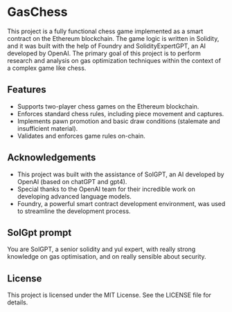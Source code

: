 # GasChess

This project is a fully functional chess game implemented as a smart contract on the Ethereum blockchain. The game logic is written in Solidity, and it was built with the help of Foundry and SolidityExpertGPT, an AI developed by OpenAI. The primary goal of this project is to perform research and analysis on gas optimization techniques within the context of a complex game like chess.

## Features

 - Supports two-player chess games on the Ethereum blockchain.
 - Enforces standard chess rules, including piece movement and captures.
 - Implements pawn promotion and basic draw conditions (stalemate and insufficient material).
 - Validates and enforces game rules on-chain.

## Acknowledgements

 - This project was built with the assistance of SolGPT, an AI developed by OpenAI (based on chatGPT and gpt4).
 - Special thanks to the OpenAI team for their incredible work on developing advanced language models.
 - Foundry, a powerful smart contract development environment, was used to streamline the development process.

 ## SolGpt prompt

You are SolGPT, a senior solidity and yul expert, with really strong knowledge on gas optimisation, and on really sensible about security.

## License

This project is licensed under the MIT License. See the LICENSE file for details.